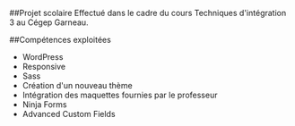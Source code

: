 ##Projet scolaire
Effectué dans le cadre du cours Techniques d'intégration 3 au Cégep Garneau.

##Compétences exploitées
* WordPress
* Responsive
* Sass
* Création d'un nouveau thème
* Intégration des maquettes fournies par le professeur
* Ninja Forms
* Advanced Custom Fields
